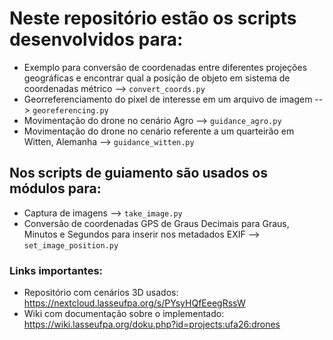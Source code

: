 # Neste repositório estão os scripts desenvolvidos para:

* Exemplo para conversão de coordenadas entre diferentes projeções geográficas e encontrar qual a posição de objeto em sistema de coordenadas métrico --> `convert_coords.py`
* Georreferenciamento do pixel de interesse em um arquivo de imagem --> `georeferencing.py`
* Movimentação do drone no cenário Agro --> `guidance_agro.py`
* Movimentação do drone no cenário referente a um quarteirão em Witten, Alemanha --> `guidance_witten.py`

## Nos scripts de guiamento são usados os módulos para:
* Captura de imagens --> `take_image.py`
* Conversão de coordenadas GPS de Graus Decimais para Graus, Minutos e Segundos para inserir nos metadados EXIF --> `set_image_position.py`

### Links importantes:
* Repositório com cenários 3D usados: https://nextcloud.lasseufpa.org/s/PYsyHQfEeegRssW
* Wiki com documentação sobre o implementado: https://wiki.lasseufpa.org/doku.php?id=projects:ufa26:drones

